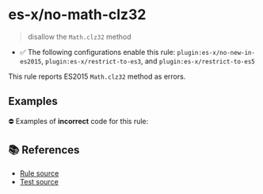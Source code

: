 # es-x/no-math-clz32
> disallow the `Math.clz32` method

- ✅ The following configurations enable this rule: `plugin:es-x/no-new-in-es2015`, `plugin:es-x/restrict-to-es3`, and `plugin:es-x/restrict-to-es5`

This rule reports ES2015 `Math.clz32` method as errors.

## Examples

⛔ Examples of **incorrect** code for this rule:

<eslint-playground type="bad" code="/*eslint es-x/no-math-clz32: error */
const n = Math.clz32(value)
" />

## 📚 References

- [Rule source](https://github.com/ota-meshi/eslint-plugin-es-x/blob/v4.1.0/lib/rules/no-math-clz32.js)
- [Test source](https://github.com/ota-meshi/eslint-plugin-es-x/blob/v4.1.0/tests/lib/rules/no-math-clz32.js)
